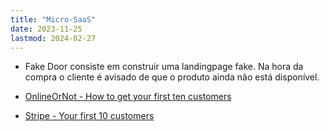 ```yaml
---
title: "Micro-SaaS"
date: 2023-11-25
lastmod: 2024-02-27
---
```

- Fake Door consiste em construir uma landingpage fake. Na hora da compra o cliente é avisado de que o produto ainda não está disponível.

- [OnlineOrNot - How to get your first ten customers](https://onlineornot.com/how-to-get-your-first-ten-customers)
- [Stripe - Your first 10 customers](https://stripe.com/en-br/guides/atlas/starting-sales)